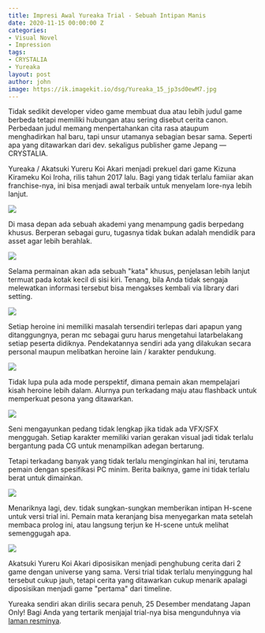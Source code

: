 ```yaml
---
title: Impresi Awal Yureaka Trial - Sebuah Intipan Manis
date: 2020-11-15 00:00:00 Z
categories:
- Visual Novel
- Impression
tags:
- CRYSTALIA
- Yureaka
layout: post
author: john
image: https://ik.imagekit.io/dsg/Yureaka_15_jp3sd0ewM7.jpg
---
```


Tidak sedikit developer video game membuat dua atau lebih judul game berbeda tetapi memiliki hubungan atau sering disebut cerita canon. Perbedaan judul memang menpertahankan cita rasa ataupum menghadirkan hal baru, tapi unsur utamanya sebagian besar sama. Seperti apa yang ditawarkan dari dev. sekaligus publisher game Jepang — CRYSTALIA.

Yureaka / Akatsuki Yureru Koi Akari menjadi prekuel dari game Kizuna Kirameku Koi Iroha, rilis tahun 2017 lalu. Bagi yang tidak terlalu famiiar akan franchise-nya, ini bisa menjadi awal terbaik untuk menyelam lore-nya lebih lanjut.

![](https://ik.imagekit.io/dsg/Yureaka_11_HmcLZ2ORQ.jpg)

Di masa depan ada sebuah akademi yang menampung gadis berpedang khusus. Berperan sebagai guru, tugasnya tidak bukan adalah mendidik para asset agar lebih berahlak.

![](https://ik.imagekit.io/dsg/Yureaka_3_2jO7LbZ5w.jpg)

Selama permainan akan ada sebuah "kata" khusus, penjelasan lebih lanjut termuat pada kotak kecil di sisi kiri. Tenang, bila Anda tidak sengaja melewatkan informasi tersebut bisa mengakses kembali via library dari setting.

![](https://ik.imagekit.io/dsg/Yureaka_10_FApkx03Qcj.jpg)

Setiap heroine ini memiliki masalah tersendiri terlepas dari apapun yang ditanggungnya, peran mc sebagai guru harus mengetahui latarbelakang setiap peserta didiknya. Pendekatannya sendiri ada yang dilakukan secara personal maupun melibatkan heroine lain / karakter pendukung.

![](https://ik.imagekit.io/dsg/Yureaka_8_uqR55QGRUi.jpg)

Tidak lupa pula ada mode perspektif, dimana pemain akan mempelajari kisah heroine lebih dalam. Alurnya pun terkadang maju atau flashback untuk memperkuat pesona yang ditawarkan.

![](https://ik.imagekit.io/dsg/Yureaka_6_30dgWdZYD.jpg)

Seni mengayunkan pedang tidak lengkap jika tidak ada VFX/SFX menggugah. Setiap karakter memiliki varian gerakan visual jadi tidak terlalu bergantung pada CG untuk menampilkan adegan bertarung.

Tetapi terkadang banyak yang tidak terlalu menginginkan hal ini, terutama pemain dengan spesifikasi PC minim. Berita baiknya, game ini tidak terlalu berat untuk dimainkan.

![](https://ik.imagekit.io/dsg/Yureaka_2_R3qpsQq5U.jpg)

Menariknya lagi, dev. tidak sungkan-sungkan memberikan intipan H-scene untuk versi trial ini. Pemain mata keranjang bisa menyegarkan mata setelah membaca prolog ini, atau langsung terjun ke H-scene untuk melihat semenggugah apa.

![](https://ik.imagekit.io/dsg/Yureaka_4_SEXNXm_NA.jpg)

Akatsuki Yureru Koi Akari diposisikan menjadi penghubung cerita dari 2 game dengan universe yang sama. Versi trial tidak terlalu menyinggung hal tersebut cukup jauh, tetapi cerita yang ditawarkan cukup menarik apalagi diposisikan menjadi game "pertama" dari timeline.

Yureaka sendiri akan dirilis secara penuh, 25 Desember mendatang Japan Only! Bagi Anda yang tertarik menjajal trial-nya bisa mengunduhnya via [laman resminya](http://crystalia.amusecraft.com/yureaka/download.html). 